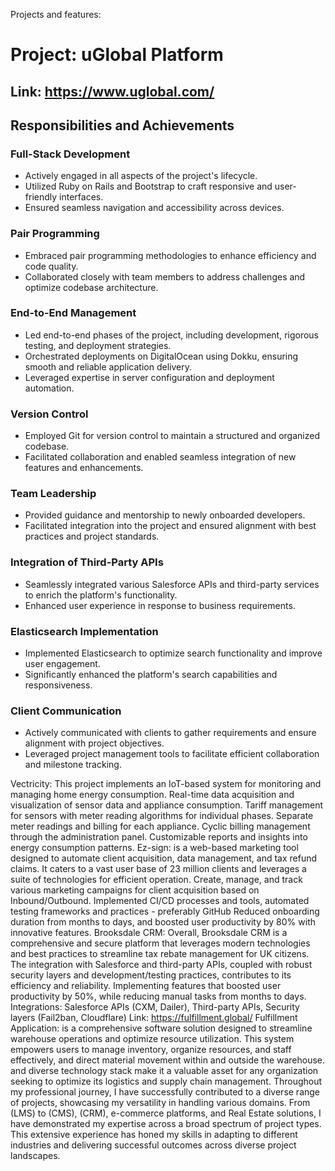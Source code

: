 Projects and features:
# Project: uGlobal Platform
## Link: https://www.uglobal.com/
## Responsibilities and Achievements

### Full-Stack Development
- Actively engaged in all aspects of the project's lifecycle.
- Utilized Ruby on Rails and Bootstrap to craft responsive and user-friendly interfaces.
- Ensured seamless navigation and accessibility across devices.

### Pair Programming
- Embraced pair programming methodologies to enhance efficiency and code quality.
- Collaborated closely with team members to address challenges and optimize codebase architecture.

### End-to-End Management
- Led end-to-end phases of the project, including development, rigorous testing, and deployment strategies.
- Orchestrated deployments on DigitalOcean using Dokku, ensuring smooth and reliable application delivery.
- Leveraged expertise in server configuration and deployment automation.

### Version Control
- Employed Git for version control to maintain a structured and organized codebase.
- Facilitated collaboration and enabled seamless integration of new features and enhancements.

### Team Leadership
- Provided guidance and mentorship to newly onboarded developers.
- Facilitated integration into the project and ensured alignment with best practices and project standards.

### Integration of Third-Party APIs
- Seamlessly integrated various Salesforce APIs and third-party services to enrich the platform's functionality.
- Enhanced user experience in response to business requirements.

### Elasticsearch Implementation
- Implemented Elasticsearch to optimize search functionality and improve user engagement.
- Significantly enhanced the platform's search capabilities and responsiveness.

### Client Communication
- Actively communicated with clients to gather requirements and ensure alignment with project objectives.
- Leveraged project management tools to facilitate efficient collaboration and milestone tracking.


Vectricity: This project implements an IoT-based system for monitoring and managing home energy consumption.
Real-time data acquisition and visualization of sensor data and appliance consumption. Tariff management for sensors
with meter reading algorithms for individual phases. Separate meter readings and billing for each appliance.
Cyclic billing management through the administration panel. Customizable reports and insights into energy
consumption patterns.
Ez-sign: is a web-based marketing tool designed to automate client acquisition, data management, and tax refund
claims. It caters to a vast user base of 23 million clients and leverages a suite of technologies for efficient operation.
Create, manage, and track various marketing campaigns for client acquisition based on Inbound/Outbound.
Implemented CI/CD processes and tools, automated testing frameworks and practices - preferably GitHub
Reduced onboarding duration from months to days, and boosted user productivity by 80% with innovative features.
Brooksdale CRM: Overall, Brooksdale CRM is a comprehensive and secure platform that leverages modern
technologies and best practices to streamline tax rebate management for UK citizens. The integration with Salesforce
and third-party APIs, coupled with robust security layers and development/testing practices, contributes to its
efficiency and reliability.
Implementing features that boosted user productivity by 50%, while reducing manual tasks from months to days.
Integrations: Salesforce APIs (CXM, Dailer), Third-party APIs, Security layers (Fail2ban, Cloudflare)
Link: https://fulfillment.global/
Fulfillment Application: is a comprehensive software solution designed to streamline warehouse operations and
optimize resource utilization. This system empowers users to manage inventory, organize resources, and staff
effectively, and direct material movement within and outside the warehouse. and diverse technology stack make it a
valuable asset for any organization seeking to optimize its logistics and supply chain management.
Throughout my professional journey, I have successfully contributed to a diverse range of projects, showcasing my
versatility in handling various domains. From (LMS) to (CMS), (CRM), e-commerce platforms, and Real Estate
solutions, I have demonstrated my expertise across a broad spectrum of project types. This extensive experience has
honed my skills in adapting to different industries and delivering successful outcomes across diverse project
landscapes.
